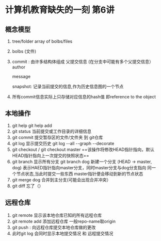 # 计算机教育缺失的一刻 第6讲

## 概念模型
1. tree/folder array of bolbs/files
2. bolbs (文件)
3. commit : 由许多结构体组成
    父提交信息 (在分支中可能有多个父提交信息）
    author
   
    message
   
    snapshot: 记录当前提交的信息,作为历史信息图的一个节点
   
5. 所有commit信息实际上只存储对应信息的hash值 即reference to the object

## 本地操作
1. git help <command> git help add
2. git status 当前提交或工作目录的详细信息
3. git commit 提交暂存区的文件/文件夹 到 git仓库
4. git log 显示提交历史
   git log --all --graph --decorate
5. git checkout <hash-value> / <reference>
   git checkout master
   ==该操作将修改HEAD指针指向，默认HEAD指针指向上一次提交的快照状态==
6. git branch 显示所有分支
   git branch dog 新建一个分支
   (HEAD -> master, dog) 表示HAED指针指向master分支，同时master分支与dog分支指向   同一个节点状态,当此时提交一些东西 master指针便会移动到新的节点状态
7. git merge dog 合并到主分支(可能会出现合并冲突）
8. git diff 忘了（）
## 远程仓库
1. git remote 显示该本地仓库已知的所有远程仓库
2. git remote add <repo-name> <url> 添加远程仓库 一般repo-name取origin
3. git push <remote> <local branch>:<remote branch>
   向远程仓库提交本地仓库做的更改
4. 此时git log 会同时显示本地提交情况 和 远程提交情况
